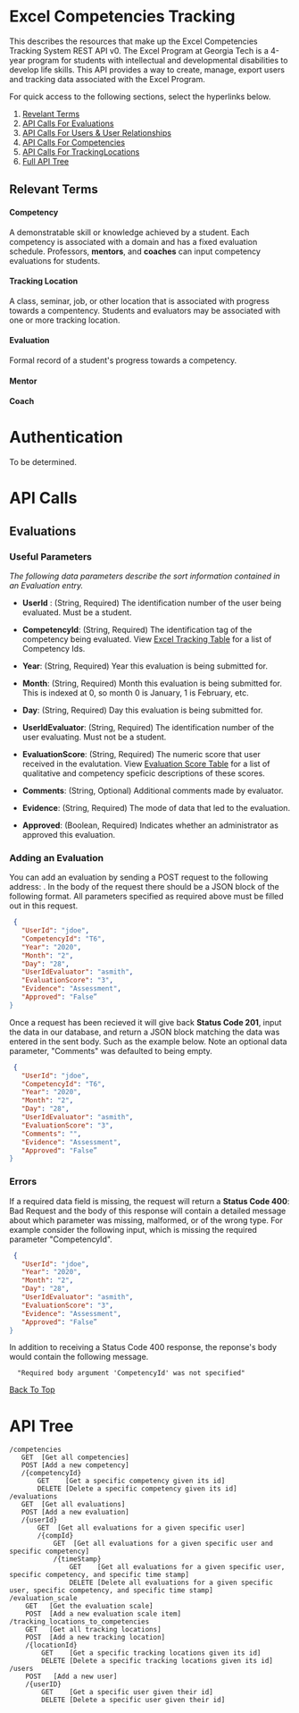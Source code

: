 # Excel Competencies Tracking 

This describes the resources that make up the Excel Competencies Tracking System REST API v0. The Excel Program at Georgia Tech is a 4-year program for students with intellectual and developmental disabilities to develop life skills. This API provides a way to create, manage, export users and tracking data associated with the Excel Program.

For quick access to the following sections, select the hyperlinks below.
1. [Revelant Terms](#revelant-terms)
2. [API Calls For Evaluations](#evaluations)
3. [API Calls For Users & User Relationships]()
4. [API Calls For Competencies]()
5. [API Calls For TrackingLocations]()
6. [Full API Tree](#api-tree)

## Relevant Terms

#### Competency
A demonstratable skill or knowledge achieved by a student. Each competency is associated with a domain and has a fixed evaluation schedule. Professors, __mentors__, and __coaches__ can input competency evaluations for students.

#### Tracking Location
A class, seminar, job, or other location that is associated with progress towards a compentency. Students and evaluators may be associated with one or more tracking location. 

#### Evaluation
Formal record of a student's progress towards a competency. 

#### Mentor

#### Coach

# Authentication

To be determined.

# API Calls

## Evaluations 

### Useful Parameters

_The following data parameters describe the sort information contained in an Evaluation entry._

- __UserId__ : (String, Required) The identification number of the user being evaluated. Must be a student.

- __CompetencyId__: (String, Required)  The identification tag of the competency being evaluated. View [Excel Tracking Table]() for a list of Competency Ids.

- __Year__: (String, Required)  Year this evaluation is being submitted for.

- __Month__: (String, Required)  Month this evaluation is being submitted for.  This is indexed at 0, so month 0 is January, 1 is February, etc.

- __Day__: (String, Required)  Day this evaluation is being submitted for.

- __UserIdEvaluator__: (String, Required) The identification number of the user evaluating. Must not be a student.

- __EvaluationScore__: (String, Required)  The numeric score that user received in the evalutation. View [Evaluation Score Table]() for a list of qualitative and competency speficic descriptions of these scores.

- __Comments__: (String, Optional)  Additional comments made by evaluator.

- __Evidence__: (String, Required) The mode of data that led to the evaluation. 

- __Approved__: (Boolean, Required) Indicates whether an administrator as approved this evaluation.

### Adding an Evaluation

You can add an evaluation by sending a POST request to the following address: <TBD>. In the body of the request there should be a JSON block of the following format. All parameters specified as required above must be filled out in this request.
```json
 {
   "UserId": "jdoe",
   "CompetencyId": "T6",
   "Year": "2020",
   "Month": "2",
   "Day": "28",
   "UserIdEvaluator": "asmith",
   "EvaluationScore": "3",
   "Evidence": "Assessment",
   "Approved": "False”
}
```
Once a request has been recieved it will give back __Status Code 201__, input the data in our database, and return a JSON block matching the data was entered in the sent body. Such as the example below. Note an optional data parameter, "Comments" was defaulted to being empty.
```json
 {
   "UserId": "jdoe",
   "CompetencyId": "T6",
   "Year": "2020",
   "Month": "2",
   "Day": "28",
   "UserIdEvaluator": "asmith",
   "EvaluationScore": "3",
   "Comments": "",
   "Evidence": "Assessment",
   "Approved": "False”
}
```
### Errors 

If a required data field is missing, the request will return a __Status Code 400__: Bad Request and the body of this response will contain a detailed message about which parameter was missing, malformed, or of the wrong type. For example consider the following input, which is missing the required parameter "CompetencyId".
```json
 {
   "UserId": "jdoe",
   "Year": "2020",
   "Month": "2",
   "Day": "28",
   "UserIdEvaluator": "asmith",
   "EvaluationScore": "3",
   "Evidence": "Assessment",
   "Approved": "False”
}
```
In addition to receiving a Status Code 400 response, the reponse's body would contain the following message.
```
  "Required body argument 'CompetencyId' was not specified"
```
[Back To Top](#excel-competencies-tracking)

# API Tree
```
/competencies
   GET  [Get all competencies]
   POST [Add a new competency]
   /{competencyId}
       GET    [Get a specific competency given its id]
       DELETE [Delete a specific competency given its id]
/evaluations
   GET  [Get all evaluations]
   POST [Add a new evaluation]
   /{userId}
       GET  [Get all evaluations for a given specific user]
       /{compId}
           GET  [Get all evaluations for a given specific user and specific competency]
           /{timeStamp}
               GET    [Get all evaluations for a given specific user, specific competency, and specific time stamp]
               DELETE [Delete all evaluations for a given specific user, specific competency, and specific time stamp]
/evaluation_scale
    GET   [Get the evaluation scale]
    POST  [Add a new evaluation scale item]
/tracking_locations_to_competencies
    GET   [Get all tracking locations]
    POST  [Add a new tracking location]
    /{locationId}
        GET    [Get a specific tracking locations given its id]
        DELETE [Delete a specific tracking locations given its id]
/users
    POST   [Add a new user]
    /{userID}
        GET    [Get a specific user given their id]
        DELETE [Delete a specific user given their id]
```
